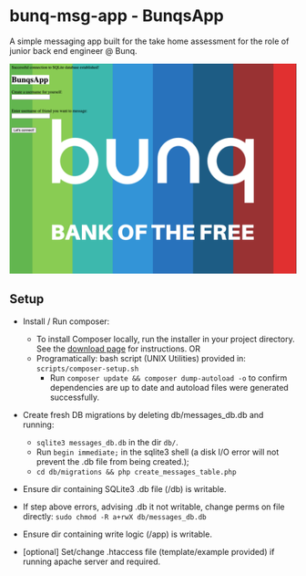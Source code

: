 # bunq-msg-app - BunqsApp

A simple messaging app built for the take home assessment for the role of junior back end engineer @ Bunq.

![BunqsApp Screenshot](public_html/assets/bunqsApp-img.png "BunqsApp in action!")

## Setup

- Install / Run composer:
    - To install Composer locally, run the installer in your project directory. See the [download page](https://getcomposer.org/download/) for instructions.
    OR
    - Programatically: bash script (UNIX Utilities) provided in: `scripts/composer-setup.sh`
        - Run `composer update && composer dump-autoload -o` to confirm dependencies are up to date and autoload files were generated successfully.


- Create fresh DB  migrations by deleting db/messages_db.db and running:
    - `sqlite3 messages_db.db` in the dir `db/`.
    - Run `begin immediate;` in the sqlite3 shell (a disk I/O error will not prevent the .db file from being created.);
    - `cd db/migrations && php create_messages_table.php` 

- Ensure dir containing SQLite3 .db file (/db) is writable.
- If step above errors, advising .db it not writable, change perms on file directly:
`sudo chmod -R a+rwX db/messages_db.db`

- Ensure dir containing write logic (/app) is writable.


- [optional] Set/change .htaccess file (template/example provided) if running apache server and required.
